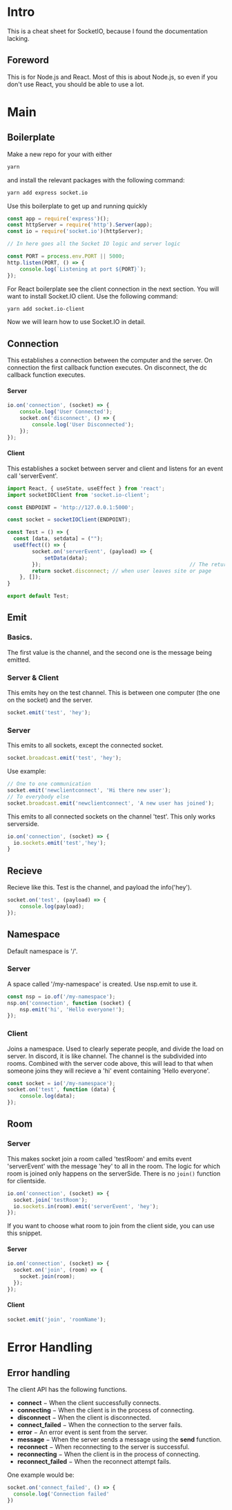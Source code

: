 # Intro

This is a cheat sheet for SocketIO, because I found the documentation lacking.
## Foreword

This is for Node.js and React. Most of this is about Node.js, so even if you don't use React, you should be able to use a lot.



# Main

## Boilerplate

Make a new repo for your with either

```bash
yarn
```

and install the relevant packages with the following command:

```bash
yarn add express socket.io
```

Use this boilerplate to get up and running quickly

```javascript
const app = require('express')();
const httpServer = require('http').Server(app);
const io = require('socket.io')(httpServer);

// In here goes all the Socket IO logic and server logic

const PORT = process.env.PORT || 5000;
http.listen(PORT, () => {
    console.log(`Listening at port ${PORT}`);
});
```

For React boilerplate see the client connection in the next section. You will want to install Socket.IO client. Use the following command:

```bash
yarn add socket.io-client
```

Now we will learn how to use Socket.IO in detail.

## Connection

This establishes a connection between the computer and the server. On connection the first callback function executes. On disconnect, the dc callback function executes.

#### Server

```javascript
io.on('connection', (socket) => {
    console.log('User Connected');
    socket.on('disconnect', () => {
        console.log('User Disconnected');
    });
});
```

#### Client

This establishes a socket between server and client and listens for an event call 'serverEvent'.

```javascript
import React, { useState, useEffect } from 'react';
import socketIOClient from 'socket.io-client';

const ENDPOINT = 'http://127.0.0.1:5000';

const socket = socketIOClient(ENDPOINT);

const Test = () => {
  const [data, setdata] = ("");
  useEffect(() => {
        socket.on('serverEvent', (payload) => {
            setData(data);
        });                                                // The return function in useEffect is executed
        return socket.disconnect; // when user leaves site or page
    }, []);
}

export default Test;
```

## Emit

### Basics.

The first value is the channel, and the second one is the message being emitted.

### Server & Client

This emits hey on the test channel. This is between one computer \(the one on the socket\) and the server.

```javascript
socket.emit('test', 'hey');
```

### Server

This emits to all sockets, except the connected socket.

```javascript
socket.broadcast.emit('test', 'hey');
```

Use example:

```javascript
// One to one communication
socket.emit('newclientconnect', 'Hi there new user');
// To everybody else
socket.broadcast.emit('newclientconnect', 'A new user has joined');
```

This emits to all connected sockets on the channel 'test'. This only works serverside.

```javascript
io.on('connection', (socket) => {
  io.sockets.emit('test','hey');
}
```

## Recieve

Recieve like this. Test is the channel, and payload the info\('hey'\).

```javascript
socket.on('test', (payload) => {
    console.log(payload);
});
```

## Namespace

Default namespace is '/'.

### Server

A space called '/my-namespace' is created. Use nsp.emit to use it.

```javascript
const nsp = io.of('/my-namespace');
nsp.on('connection', function (socket) {
    nsp.emit('hi', 'Hello everyone!');
});
```

### Client

Joins a namespace. Used to clearly seperate people, and divide the load on server. In discord, it is like channel. The channel is the subdivided into rooms. Combined with the server code above, this will lead to that when someone joins they will recieve a 'hi' event containing 'Hello everyone'.

```javascript
const socket = io('/my-namespace');
socket.on('test', function (data) {
    console.log(data);
});
```

## Room

### Server

This makes socket join a room called 'testRoom' and emits event 'serverEvent' with the message 'hey' to all in the room. The logic for which room is joined only happens on the serverSide. There is no `join()` function for clientside.

```javascript
io.on('connection', (socket) => {
  socket.join('testRoom');
  io.sockets.in(room).emit('serverEvent', 'hey');
});
```

If you want to choose what room to join from the client side, you can use this snippet.

#### Server

```javascript
io.on('connection', (socket) => {
  socket.on('join', (room) => {
    socket.join(room);
  });
});
```

#### Client

```javascript
socket.emit('join', 'roomName');
```

# Error Handling

## Error handling

The client API has the following functions.

* **connect** − When the client successfully connects.
* **connecting** − When the client is in the process of connecting.
* **disconnect** − When the client is disconnected.
* **connect\_failed** − When the connection to the server fails.
* **error** − An error event is sent from the server.
* **message** − When the server sends a message using the **send** function.
* **reconnect** − When reconnecting to the server is successful.
* **reconnecting** − When the client is in the process of connecting.
* **reconnect\_failed** − When the reconnect attempt fails.

One example would be:

```javascript
socket.on('connect_failed', () => {
  console.log('Connection failed'
})
```

